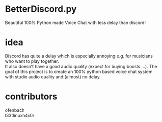 # BetterDiscord.py
Beautiful 100% Python made Voice Chat with less delay than discord!

# idea
Discord has quite a delay which is especially annoying e.g. for musicians who want to play together.  
It also doesn't have a good audio quality (expect for buying boosts ...). 
The goal of this project is to create an 100% python based voice chat system with studio audio quality and (almost) no delay.  

# contributors
ofenbach  
l33tlinuxh4x0r  
  
